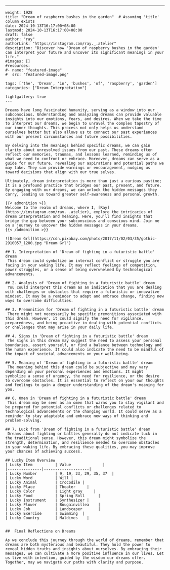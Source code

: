 ---
    weight: 1928
    title: "Dream of raspberry bushes in the garden"  # Assuming 'title' column exists
    date: 2024-10-13T16:17:00+08:00
    lastmod: 2024-10-13T16:17:00+08:00
    draft: false
    author: "ray"
    authorLink: "https://instagram.com/ray._.atelier"
    description: "Discover how 'Dream of raspberry bushes in the garden' can interpret your future and uncover its significant meanings in your life."
    #images: []
    #resources:
    #- name: "featured-image"
    #  src: "featured-image.png"
    
    tags: ['the', 'Dream', 'in', 'bushes', 'of', 'raspberry', 'garden']
    categories: ["Dream Interpretation"]
    
    lightgallery: true
    ---
    
    Dreams have long fascinated humanity, serving as a window into our subconscious. Understanding and analyzing dreams can provide valuable insights into our emotions, fears, and desires. When we take the time to interpret our dreams, we begin to unravel the complex tapestry of our inner thoughts. This process not only helps us understand ourselves better but also allows us to connect our past experiences with our present circumstances and future possibilities.
    
    By delving into the meanings behind specific dreams, we can gain clarity about unresolved issues from our past. These dreams often reflect our memories, traumas, and lessons learned, reminding us of what we need to confront or embrace. Moreover, dreams can serve as a guide for our future, revealing our aspirations and potential paths we may take. They can provide warnings or encouragement, nudging us toward decisions that align with our true selves.
    
    Ultimately, dream interpretation is more than just a curious pastime; it is a profound practice that bridges our past, present, and future. By engaging with our dreams, we can unlock the hidden messages they carry, leading us toward greater self-awareness and personal growth.
    
    {{< admonition >}}
    Welcome to the realm of dreams, where I, [Ray](https://instagram.com/ray._.atelier), explore the intricacies of dream interpretation and meaning. Here, you’ll find insights that bridge the gap between your subconscious and conscious mind. Join me on a journey to uncover the hidden messages in your dreams.
    {{< /admonition >}}
    
    ![Dream Grl](https://cdn.pixabay.com/photo/2017/11/02/03/35/gothic-2910057_1280.jpg "Dream Grl")
    
    ## 1. Interpretation of 'Dream of fighting in a futuristic battle' dream
     This dream could symbolize an internal conflict or struggle you are facing in your waking life. It may reflect feelings of competition, power struggles, or a sense of being overwhelmed by technological advancements.
    
    ## 2. Analysis of 'Dream of fighting in a futuristic battle' dream
     You could interpret this dream as an indication that you are dealing with challenges or obstacles that require a futuristic or innovative mindset. It may be a reminder to adapt and embrace change, finding new ways to overcome difficulties.
    
    ## 3. Premonition for 'Dream of fighting in a futuristic battle' dream
     There might not necessarily be specific premonitions associated with this dream. However, it could signify the need for vigilance, preparedness, and being proactive in dealing with potential conflicts or challenges that may arise in your daily life.
    
    ## 4. Signs in 'Dream of fighting in a futuristic battle' dream
     The signs in this dream may suggest the need to assess your personal boundaries, assert yourself, or find a balance between technology and the human experience. It could also indicate the need to be mindful of the impact of societal advancements on your well-being.
    
    ## 5. Meaning of 'Dream of fighting in a futuristic battle' dream
     The meaning behind this dream could be subjective and may vary depending on your personal experiences and emotions. It might symbolize a sense of urgency, the need for resilience, or the desire to overcome obstacles. It is essential to reflect on your own thoughts and feelings to gain a deeper understanding of the dream's meaning for you.
    
    ## 6. Omen in 'Dream of fighting in a futuristic battle' dream
     This dream may be seen as an omen that warns you to stay vigilant and be prepared for potential conflicts or challenges related to technological advancements or the changing world. It could serve as a reminder to stay adaptable and embrace new ways of thinking and problem-solving.
    
    ## 7. Luck from 'Dream of fighting in a futuristic battle' dream
     Dreams about fighting or battles generally do not indicate luck in the traditional sense. However, this dream might symbolize the strength, determination, and resilience needed to overcome obstacles in your waking life. By embracing these qualities, you may improve your chances of achieving success.
    
    ## Lucky Item Overview
    | Lucky Item          | Value              |
    |---------------|--------------------|
    | Lucky Number        | 9, 19, 23, 29, 35, 37  |
    | Lucky Word          | Will |
    | Lucky Animal        | Crocodile |
    | Lucky Place         | Theater     |
    | Lucky Color         | Light gray     |
    | Lucky Food          | Spring Roll      |
    | Lucky Instrument    | Synthesizer |
    | Lucky Flower        | Bougainvillea    |
    | Lucky Job           | Landscaper       |
    | Lucky Exercise      | Swimming  |
    | Lucky Country       | Maldives    |
    
    
    ##  Final Reflections on Dreams
    
    As we conclude this journey through the world of dreams, remember that dreams are both mysterious and beautiful. They hold the power to reveal hidden truths and insights about ourselves. By embracing their messages, we can cultivate a more positive influence in our lives. Let us live with intention, guided by the wisdom our dreams offer. Together, may we navigate our paths with clarity and purpose.
    
